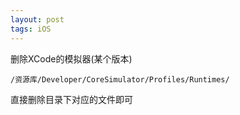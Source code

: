 ```yaml
---
layout: post
tags: iOS
---
```


删除XCode的模拟器(某个版本)

`/资源库/Developer/CoreSimulator/Profiles/Runtimes/`

直接删除目录下对应的文件即可

